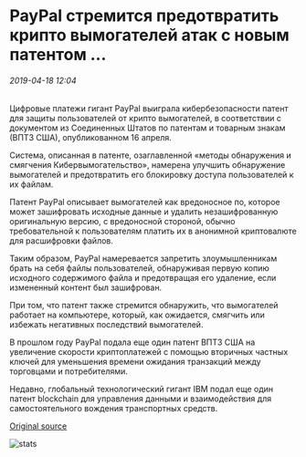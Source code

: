 # PayPal стремится предотвратить крипто вымогателей атак с новым патентом ...

###### 2019-04-18 12:04

Цифровые платежи гигант PayPal выиграла кибербезопасности патент для защиты пользователей от крипто вымогателей, в соответствии с документом из Соединенных Штатов по патентам и товарным знакам (ВПТЗ США), опубликованном 16 апреля.

Система, описанная в патенте, озаглавленной «методы обнаружения и смягчения Кибервымогательство», намерена улучшить обнаружение вымогателей и предотвратить его блокировку доступа пользователей к их файлам.

Патент PayPal описывает вымогателей как вредоносное по, которое может зашифровать исходные данные и удалить незашифрованную оригинальную версию, с вредоносной стороной, обычно требовательной к пользователям платить их в анонимной криптовалюте для расшифровки файлов.

Таким образом, PayPal намеревается запретить злоумышленникам брать на себя файлы пользователей, обнаруживая первую копию исходного содержимого файла и предотвращая его удаление, если измененный контент был зашифрован.

При том, что патент также стремится обнаружить, что вымогателей работает на компьютере, который, как ожидается, смягчить или избежать негативных последствий вымогателей.

В прошлом году PayPal подала еще один патент ВПТЗ США на увеличение скорости криптоплатежей с помощью вторичных частных ключей для уменьшения времени ожидания транзакций между торговцами и потребителями.

Недавно, глобальный технологический гигант IBM подал еще один патент blockchain для управления данными и взаимодействия для самостоятельного вождения транспортных средств.

[Original source](https://cointelegraph.com/news/paypal-aims-to-prevent-crypto-ransomware-attacks-with-new-patent)

![stats](https://c.statcounter.com/11760860/0/a89fa40b/1/ "stats")
